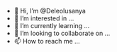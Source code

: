 - 👋 Hi, I’m @Deleolusanya
- 👀 I’m interested in ...
- 🌱 I’m currently learning ...
- 💞️ I’m looking to collaborate on ...
- 📫 How to reach me ...

<!---
Deleolusanya/Deleolusanya is a ✨ special ✨ repository because its `README.md` (this file) appears on your GitHub profile.
You can click the Preview link to take a look at your changes.
--->
